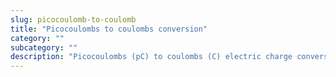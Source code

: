 ```yaml
---
slug: picocoulomb-to-coulomb
title: "Picocoulombs to coulombs conversion"
category: ""
subcategory: ""
description: "Picocoulombs (pC) to coulombs (C) electric charge conversion calculator and how to convert."
---
```


